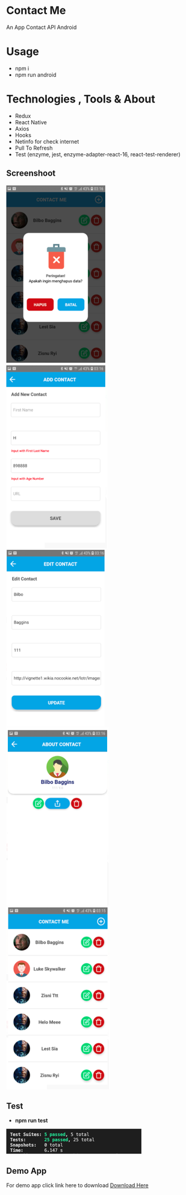 # Contact Me

An App Contact API Android


# Usage
- npm i
- npm run android



# Technologies , Tools & About

- Redux
- React Native
- Axios
- Hooks
- Netinfo for check internet
- Pull To Refresh
- Test (enzyme, jest, enzyme-adapter-react-16, react-test-renderer)

## Screenshoot

![1](https://raw.githubusercontent.com/zidniryi/contactMe/main/images/1.png)
![2](https://raw.githubusercontent.com/zidniryi/contactMe/main/images/2.png)
![3](https://raw.githubusercontent.com/zidniryi/contactMe/main/images/3.png)
![4](https://raw.githubusercontent.com/zidniryi/contactMe/main/images/4.png)
![5](https://raw.githubusercontent.com/zidniryi/contactMe/main/images/5.png)


## Test

- **npm run test**

![6](https://raw.githubusercontent.com/zidniryi/contactMe/main/images/6.png)

## Demo App

For demo app click link here to download
[Download Here](https://drive.google.com/file/d/1Oer8Lm0k9rqaGm7HqR2DKYXqxnz_z0T7/view?usp=sharing)





